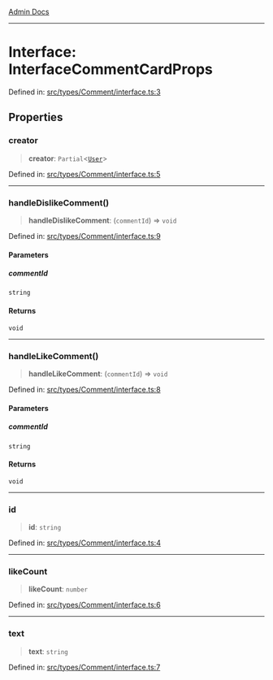 [Admin Docs](/)

***

# Interface: InterfaceCommentCardProps

Defined in: [src/types/Comment/interface.ts:3](https://github.com/PalisadoesFoundation/talawa-admin/blob/main/src/types/Comment/interface.ts#L3)

## Properties

### creator

> **creator**: `Partial`\<[`User`](../../../User/type/type-aliases/User.md)\>

Defined in: [src/types/Comment/interface.ts:5](https://github.com/PalisadoesFoundation/talawa-admin/blob/main/src/types/Comment/interface.ts#L5)

***

### handleDislikeComment()

> **handleDislikeComment**: (`commentId`) => `void`

Defined in: [src/types/Comment/interface.ts:9](https://github.com/PalisadoesFoundation/talawa-admin/blob/main/src/types/Comment/interface.ts#L9)

#### Parameters

##### commentId

`string`

#### Returns

`void`

***

### handleLikeComment()

> **handleLikeComment**: (`commentId`) => `void`

Defined in: [src/types/Comment/interface.ts:8](https://github.com/PalisadoesFoundation/talawa-admin/blob/main/src/types/Comment/interface.ts#L8)

#### Parameters

##### commentId

`string`

#### Returns

`void`

***

### id

> **id**: `string`

Defined in: [src/types/Comment/interface.ts:4](https://github.com/PalisadoesFoundation/talawa-admin/blob/main/src/types/Comment/interface.ts#L4)

***

### likeCount

> **likeCount**: `number`

Defined in: [src/types/Comment/interface.ts:6](https://github.com/PalisadoesFoundation/talawa-admin/blob/main/src/types/Comment/interface.ts#L6)

***

### text

> **text**: `string`

Defined in: [src/types/Comment/interface.ts:7](https://github.com/PalisadoesFoundation/talawa-admin/blob/main/src/types/Comment/interface.ts#L7)
